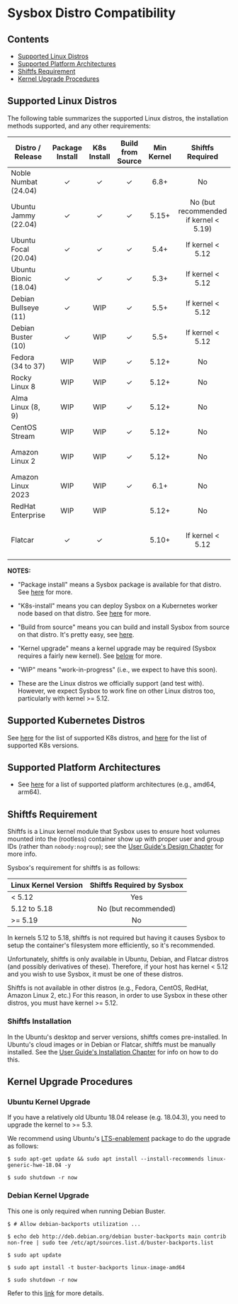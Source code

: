 # Sysbox Distro Compatibility

## Contents

-   [Supported Linux Distros](#supported-linux-distros)
-   [Supported Platform Architectures](#supported-platform-architectures)
-   [Shiftfs Requirement](#shiftfs-requirement)
-   [Kernel Upgrade Procedures](#kernel-upgrade-procedures)

## Supported Linux Distros

The following table summarizes the supported Linux distros, the installation
methods supported, and any other requirements:

| Distro / Release      | Package Install | K8s Install | Build from Source | Min Kernel | Shiftfs Required | Other |
| --------------------- | :-------------: | :---------: | :---------------: | :--------: | :--------------: | ----- |
| Noble Numbat (24.04)  | ✓               | ✓           | ✓                 | 6.8+       | No | |
| Ubuntu Jammy (22.04)  | ✓               | ✓           | ✓                 | 5.15+      | No (but recommended if kernel < 5.19) | |
| Ubuntu Focal  (20.04) | ✓               | ✓           | ✓                 | 5.4+       | If kernel < 5.12 | |
| Ubuntu Bionic (18.04) | ✓               | ✓           | ✓                 | 5.3+       | If kernel < 5.12 | [Kernel upgrade notes](#ubuntu-kernel-upgrade) |
| Debian Bullseye (11)  | ✓               | WIP         | ✓                 | 5.5+       | If kernel < 5.12 | |
| Debian Buster (10)    | ✓               | WIP         | ✓                 | 5.5+       | If kernel < 5.12 | [Kernel upgrade notes](#debian-kernel-upgrade) |
| Fedora (34 to 37)     | WIP             | WIP         | ✓                 | 5.12+      | No | |
| Rocky Linux 8         | WIP             | WIP         | ✓                 | 5.12+      | No | |
| Alma Linux (8, 9)     | WIP             | WIP         | ✓                 | 5.12+      | No | |
| CentOS Stream         | WIP             | WIP         | ✓                 | 5.12+      | No | |
| Amazon Linux 2        | WIP             | WIP         | ✓                 | 5.12+      | No | [Kernel upgrade notes](https://repost.aws/knowledge-center/amazon-linux-2-kernel-upgrade) |
| Amazon Linux 2023     | WIP             | WIP         | ✓                 | 6.1+       | No | |
| RedHat Enterprise     | WIP             | WIP         |                   | 5.12+      | No | Sysbox-EE only |
| Flatcar               | ✓               | ✓           |                   | 5.10+      | If kernel < 5.12  | Sysbox-EE only; see [here](user-guide/install-flatcar.md). |

**NOTES:**

-   "Package install" means a Sysbox package is available for that distro. See
    [here](user-guide/install-package.md) for more.

-   "K8s-install" means you can deploy Sysbox on a Kubernetes worker node based
    on that distro. See [here](user-guide/install-k8s.md) for more.

-   "Build from source" means you can build and install Sysbox from source on
    that distro. It's pretty easy, see [here](developers-guide/README.md).

-   "Kernel upgrade" means a kernel upgrade may be required (Sysbox requires a
    fairly new kernel). See [below](#kernel-upgrade-procedures) for more.

-   "WIP" means "work-in-progress" (i.e., we expect to have this soon).

-   These are the Linux distros we officially support (and test with). However,
    we expect Sysbox to work fine on other Linux distros too, particularly with
    kernel >= 5.12.

## Supported Kubernetes Distros

See [here](user-guide/install-k8s.md#kubernetes-distro-requirements) for the list of supported
K8s distros, and [here](user-guide/install-k8s.md#kubernetes-version-requirements) for the list
of supported K8s versions.

## Supported Platform Architectures

* See [here](arch-compat.md) for a list of supported platform architectures
  (e.g., amd64, arm64).

## Shiftfs Requirement

Shiftfs is a Linux kernel module that Sysbox uses to ensure host volumes mounted
into the (rootless) container show up with proper user and group IDs (rather
than `nobody:nogroup`); see the [User Guide's Design Chapter](user-guide/design.md)
for more info.

Sysbox's requirement for shiftfs is as follows:

| Linux Kernel Version | Shiftfs Required by Sysbox |
| -------------------- | :------------------------: |
| < 5.12               | Yes |
| 5.12 to 5.18         | No (but recommended) |
| >= 5.19              | No |

In kernels 5.12 to 5.18, shiftfs is not required but having it causes Sysbox to
setup the container's filesystem more efficiently, so it's recommended.

Unfortunately, shiftfs is only available in Ubuntu, Debian, and Flatcar distros
(and possibly derivatives of these). Therefore, if your host has kernel < 5.12
and you wish to use Sysbox, it must be one of these distros.

Shiftfs is not available in other distros (e.g., Fedora, CentOS, RedHat, Amazon
Linux 2, etc.) For this reason, in order to use Sysbox in these other distros,
you must have kernel >= 5.12.

### Shiftfs Installation

In the Ubuntu's desktop and server versions, shiftfs comes pre-installed. In
Ubuntu's cloud images or in Debian or Flatcar, shiftfs must be manually
installed. See the [User Guide's Installation Chapter](user-guide/install-package.md)
for info on how to do this.

## Kernel Upgrade Procedures

### Ubuntu Kernel Upgrade

If you have a relatively old Ubuntu 18.04 release (e.g. 18.04.3), you need to upgrade the kernel to >= 5.3.

We recommend using Ubuntu's [LTS-enablement](https://wiki.ubuntu.com/Kernel/LTSEnablementStack) package to do the upgrade as follows:

```console
$ sudo apt-get update && sudo apt install --install-recommends linux-generic-hwe-18.04 -y

$ sudo shutdown -r now
```

### Debian Kernel Upgrade

This one is only required when running Debian Buster.

```console
$ # Allow debian-backports utilization ...

$ echo deb http://deb.debian.org/debian buster-backports main contrib non-free | sudo tee /etc/apt/sources.list.d/buster-backports.list

$ sudo apt update

$ sudo apt install -t buster-backports linux-image-amd64

$ sudo shutdown -r now
```

Refer to this [link](https://wiki.debian.org/HowToUpgradeKernel) for more details.
